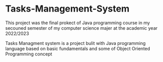 # Tasks-Management-System

This project was the final prokect of Java programming course in my secouned semester of my computer science majer at the academic year 2022/2023

Tasks Managment system is a project bulit with Java programming language based on basic fundamentals and some of Object Oriented Programming concept
